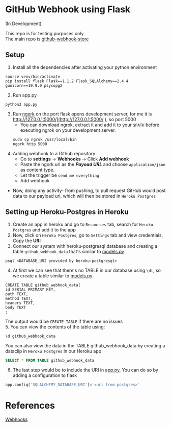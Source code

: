 # GitHub Webhook using Flask
(In Development)

This repo is for testing purposes only <br />
The main repo is [github-webhook-store](https://github.com/fifthtry/github-webhook-store)

## Setup

1. Install all the dependencies after activating your python environment
```
source venv/bin/activate
pip install flask Flask==1.1.2 Flask_SQLAlchemy==2.4.4 gunicorn==19.9.0 psycopg2
```

2. Run app.py
```
python3 app.py
```

3. Run [ngork](https://ngrok.com/download) on the port flask opens development server, for me it is http://127.0.0.1:5000/](http://127.0.0.1:5000/ ), so port 5000
    - You can download ngrok, extract it and add it to your `$PATH` before executing ngrok on your development server.
    ```
    sudo cp ngrok /usr/local/bin
    ngork http 5000
    ```
4. Adding webhook to a Github repository
    - Go to **settings** -> **Webhooks** -> Click **Add webhook**
    - Paste the ngork url as the ***Payoad URL*** and choose `application/json` as content type. 
    - Let the trigger be `send me everything`
    - Add webhook
- Now, doing any activity- from pushing, to pull request GitHub would post data to our payload url, which will then be stored in `Heroku Postgres` 


## Setting up Heroku-Postgres in Heroku

1. Create an app in heroku and go to `Resources` tab, search for `Heroku Postgres` and add it to the app
2. Now, click on `Heroku Postgres`, go to `Settings` tab and view credentials, Copy the **URI**
3. Connect our system with heroku-postgresql database and creating a table `github_webhook_data` that's similar to [models.py](models.py)
```
psql <DATABASE_URI provided by heroku-postgresql>
```
4. At first we can see that there's no TABLE in our database using `\dt`, so we create a table similar to [models.py](models.py)
```
CREATE TABLE github_webhook_data(
id SERIAL PRIMARY KEY,
path TEXT,
method TEXT,
headers TEXT,
body TEXT
;
```
The output would be `CREATE TABLE` if there are no issues <br />
5. You can view the contents of the table using:
```
\d github_webhook_data
```
You can also view the data in the TABLE github_webhook_data by creating a dataclip in `Heroku Postgres` in our Heroku app
```sql
SELECT * FROM TABLE github_webhook_data
```

6. The last step would be to include the URI in [app.py](app.py), You can do so by adding a configuration to flask

```python
app.config['SQLALCHEMY_DATABASE_URI']='<uri from postgres>'
```

# References

[Webhooks](https://docs.github.com/en/free-pro-team@latest/developers/webhooks-and-events/about-webhooks)

